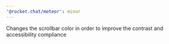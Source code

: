 ```yaml
---
'@rocket.chat/meteor': minor
---
```


Changes the scrollbar color in order to improve the contrast and accessibility compliance
